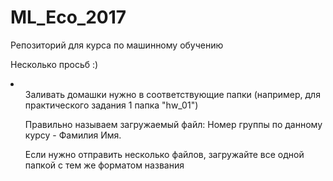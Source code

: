 # ML_Eco_2017
Репозиторий для курса по машинному обучению 

Несколько просьб :)
<li>
  <ul> Заливать домашки нужно в соответствующие папки (например, для практического задания 1 папка "hw_01") </ul>
  <ul> Правильно называем загружаемый файл: Номер группы по данному курсу - Фамилия Имя. </ul>
  <ul> Если нужно отправить несколько файлов, загружайте все одной папкой с тем же форматом названия </ul>
</li>
